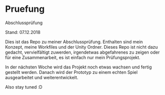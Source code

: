 # Pruefung
Abschlussprüfung

Stand: 07.12.2018

Dies ist das Repo zu meiner Abschlussprüfung.
Enthalten sind mein Konzept, meine Workfiles und der Unity Ordner.
Dieses Repo ist nicht dazu gedacht, vervielfältigt zuwerden, irgendetwas abgefahrenes zu zeigen oder für eine Zusammenarbeit, 
es ist einfach nur mein Prüfungsprojekt.

In der nächsten Woche wird das Projekt noch etwas wachsen und fertig gestellt werden. 
Danach wird der Prototyp zu einem echten Spiel ausgearbeitet und weiterentwickelt.

Also stay tuned :D
